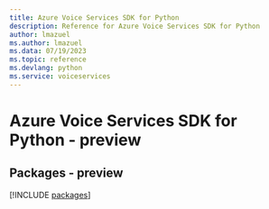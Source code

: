 ```yaml
---
title: Azure Voice Services SDK for Python
description: Reference for Azure Voice Services SDK for Python
author: lmazuel
ms.author: lmazuel
ms.data: 07/19/2023
ms.topic: reference
ms.devlang: python
ms.service: voiceservices
---
```

# Azure Voice Services SDK for Python - preview
## Packages - preview
[!INCLUDE [packages](voice-services-index.md)]